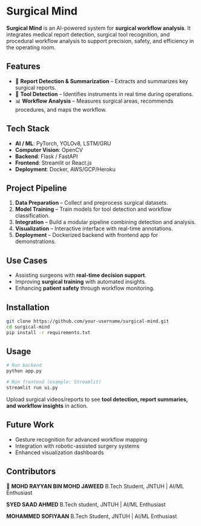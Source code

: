# Surgical Mind

**Surgical Mind** is an AI-powered system for **surgical workflow analysis**. It integrates medical report detection, surgical tool recognition, and procedural workflow analysis to support precision, safety, and efficiency in the operating room.

## Features

* 📄 **Report Detection & Summarization** – Extracts and summarizes key surgical reports.
* 🔧 **Tool Detection** – Identifies instruments in real time during operations.
* 📊 **Workflow Analysis** – Measures surgical areas, recommends procedures, and maps the workflow.

## Tech Stack

* **AI / ML**: PyTorch, YOLOv8, LSTM/GRU
* **Computer Vision**: OpenCV
* **Backend**: Flask / FastAPI
* **Frontend**: Streamlit or React.js
* **Deployment**: Docker, AWS/GCP/Heroku

## Project Pipeline

1. **Data Preparation** – Collect and preprocess surgical datasets.
2. **Model Training** – Train models for tool detection and workflow classification.
3. **Integration** – Build a modular pipeline combining detection and analysis.
4. **Visualization** – Interactive interface with real-time annotations.
5. **Deployment** – Dockerized backend with frontend app for demonstrations.

## Use Cases

* Assisting surgeons with **real-time decision support**.
* Improving **surgical training** with automated insights.
* Enhancing **patient safety** through workflow monitoring.

## Installation

```bash
git clone https://github.com/your-username/surgical-mind.git
cd surgical-mind
pip install -r requirements.txt
```

## Usage

```bash
# Run backend
python app.py  

# Run frontend (example: Streamlit)
streamlit run ui.py  
```

Upload surgical videos/reports to see **tool detection, report summaries, and workflow insights** in action.

## Future Work

* Gesture recognition for advanced workflow mapping
* Integration with robotic-assisted surgery systems
* Enhanced visualization dashboards

## Contributors

👤 **MOHD RAYYAN BIN MOHD JAWEED**
B.Tech Student, JNTUH | AI/ML Enthusiast

**SYED SAAD AHMED**
B.Tech student, JNTUH | AI/ML Enthusiast

**MOHAMMED SOFIYAAN**
B.Tech Student, JNTUH | AI/ML Enthusiast


